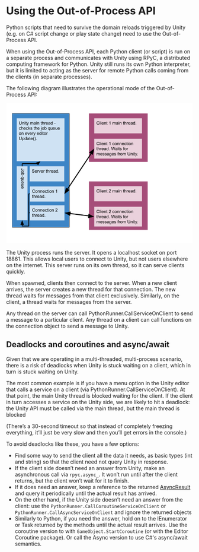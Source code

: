 # Using the Out-of-Process API

Python scripts that need to survive the domain reloads triggered by Unity 
(e.g. on C# script change or play state change) need to use the Out-of-Process 
API.

When using the Out-of-Process API, each Python client (or script) is run on a separate 
process and communicates with Unity using RPyC, a distributed computing 
framework for Python. Unity still runs its own Python interpreter, but it is 
limited to acting as the server for remote Python calls coming from the clients 
(in separate processes).

The following diagram illustrates the operational mode of the 
Out-of-Process API:

![](images/clientserverdiagram.PNG)

The Unity process runs the server. It opens a localhost socket on port 18861. 
This allows local users to connect to Unity, but not users elsewhere on the 
internet. This server runs on its own thread, so it can serve clients quickly.

When spawned, clients then connect to the server. When a new client arrives, 
the server creates a new thread for that connection. The new thread waits 
for messages from that client exclusively. Similarly, on the client, a 
thread waits for messages from the server.

Any thread on the server can call PythonRunner.CallServiceOnClient to send a message to
a particular client. Any thread on a client can call functions on the connection object 
to send a message to Unity.

## Deadlocks and coroutines and async/await
Given that we are operating in a multi-threaded, multi-process scenario, there is 
a risk of deadlocks when Unity is stuck waiting on a client, which in turn is stuck 
waiting on Unity.

The most common example is if you have a menu option in the Unity editor that 
calls a service on a client (via PythonRunner.CallServiceOnClient). At that 
point, the main Unity thread is blocked waiting for the client. If the client 
in turn accesses a service on the Unity side, we are likely to hit a deadlock: 
the Unity API must be called via the main thread, but the main thread is blocked

(There’s a 30-second timeout so that instead of completely freezing everything, 
it’ll just be very slow and then you’ll get errors in the console.)

To avoid deadlocks like these, you have a few options:
* Find some way to send the client all the data it needs, as basic types (int 
and string) so that the client need not query Unity in response.
 * If the client side doesn’t need an answer from Unity, make an asynchronous 
call via `rpyc.async_`. It won’t run until after the client returns, but the client 
won’t wait for it to finish.
 * If it does need an answer, keep a reference to the returned [AsyncResult](https://rpyc.readthedocs.io/en/latest/api/core_netref.html#rpyc.core.async_.AsyncResult) 
 and query it periodically until the actual result has arrived.
* On the other hand, if the Unity side doesn’t need an answer from the client: 
use the `PythonRunner.CallCoroutineServiceOnClient` or `PythonRunner.CallAsyncServiceOnClient`
and ignore the returned objects
 * Similarly to Python, if you need the answer, hold on to the IEnumerator or 
 Task returned by the methods until the actual result arrives. Use the coroutine
 version to with `GameObject.StartCoroutine` (or with the Editor Coroutine 
 package). Or call the Async version to use C#'s async/await semantics.
